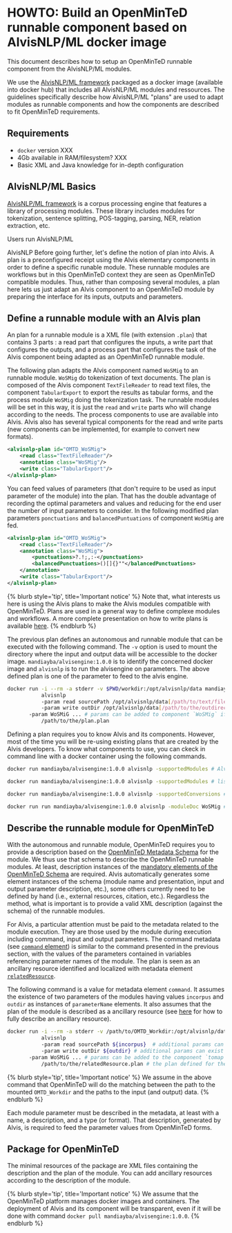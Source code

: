 


# HOWTO: Build an OpenMinTeD runnable component based on AlvisNLP/ML docker image

This document describes how to setup an OpenMinTeD runnable component from the AlvisNLP/ML modules.

We use the [AlvisNLP/ML framework](https://github.com/Bibliome/alvisnlp) packaged as a docker image (available into docker hub) that includes all AlvisNLP/ML modules and ressources. The guidelines specifically describe how AlvisNLP/ML "plans" are used to adapt modules as runnable components and how the components are described to fit OpenMinTeD requirements.

## Requirements

* `docker` version XXX
* 4Gb available in RAM/filesystem? XXX
* Basic XML and Java knowledge for in-depth configuration

## AlvisNLP/ML Basics

[AlvisNLP/ML framework](https://github.com/Bibliome/alvisnlp) is a corpus processing engine that features a library of processing modules. These library includes modules for tokenization, sentence splitting, POS-tagging, parsing, NER, relation extraction, etc.

Users run AlvisNLP/ML 

AlvisNLP
Before going further, let's define the notion of plan into Alvis. A plan is a preconfigured receipt using the Alvis elementary components in order to define a specific runable module. These runnable modules are workflows but in this OpenMinTeD context they are seen as OpenMinTeD compatible modules. Thus, rather than composing several modules, a plan here lets us just adapt an Alvis component to an OpenMinTeD module by preparing the interface for its inputs, outputs and parameters.

## Define a runnable module with an Alvis plan
An plan for a runnable module is a XML file (with extension `.plan`) that contains 3 parts : a read part that configures the inputs, a write part that configures the outputs, and a process part that configures the task of the Alvis component being adapted as an OpenMinTeD runnable module.

The following plan adapts the Alvis component named `WoSMig` to an runnable module. `WoSMig` do tokenization of text documents. The plan is composed of the Alvis component `TextFileReader` to read text files, the component `TabularExport` to export the results as tabular forms, and the process module `WoSMig` doing the tokenization task. The runnable modules will be set in this way, it is just the `read` and `write` parts who will change according to the needs. The process components to use are available into Alvis. Alvis also has several typical components for the read and write parts (new components can be implemented, for example to convert new formats).
```xml
<alvisnlp-plan id="OMTD_WoSMig">
	<read class="TextFileReader"/>
	<annotation class="WoSMig"/>
	<write class="TabularExport"/>
</alvisnlp-plan>
```

You can feed values of parameters (that don't require to be used as input parameter of the module) into the plan. That has the double advantage of recording the optimal parameters and values and reducing for the end user the number of input parameters to consider. In the following modified plan parameters `ponctuations` and `balancedPuntuations` of component `WoSMig` are fed.
```xml
<alvisnlp-plan id="OMTD_WoSMig">
	<read class="TextFileReader"/>
	<annotation class="WoSMig">
  		<punctuations>?.!;,:-</punctuations>
  		<balancedPunctuations>()[]{}""</balancedPunctuations>
	</annotation>
	<write class="TabularExport"/>
</alvisnlp-plan>
```

{% blurb style='tip', title='Important notice' %}
Note that, what interests us here is using the Alvis plans to make the Alvis modules compatible with OpenMinTeD. Plans are used in a general way to define complexe modules and workflows. A more complete presentation on how to write plans is available [here](https://github.com/Bibliome/alvisnlp/wiki/Writing-plans). 
{% endblurb %}

The previous plan defines an autonomous and runnable module that can be executed with the following command. The `-v` option is used to mount the directory where the input and output data will be accessible to the docker image. `mandiayba/alvisengine:1.0.0` is to identify the concerned docker image and `alvisnlp` is to run the alvisengine on parameters. The above defined plan is one of the parameter to feed to the alvis engine.
```bash
docker run -i --rm -a stderr -v $PWD/workdir:/opt/alvisnlp/data mandiayba/alvisengine:1.0.0 
           alvisnlp
           -param read sourcePath /opt/alvisnlp/data[/path/to/text/files]  # `sourcePath` to locate input by component `TextFileReader`
           -param write outDir /opt/alvisnlp/data[/path/to/the/outdirectory/] # `outDir` to locate output by component `TabularExport` 
	   -param WoSMiG ... # params can be added to component `WoSMig` if needed
           /path/to/the/plan.plan
```

Defining a plan requires you to know Alvis and its components. However, most of the time you will be re-using existing plans that are created by the Alvis developers. To know what components to use, you can ckeck in command line with a docker container using the following commands.
```bash
docker run mandiayba/alvisengine:1.0.0 alvisnlp -supportedModules # Alvis general help

docker run mandiayba/alvisengine:1.0.0 alvisnlp -supportedModules # list modules, including some typical readers and writers

docker run mandiayba/alvisengine:1.0.0 alvisnlp -supportedConversions # list more complex converters

docker run run mandiayba/alvisengine:1.0.0 alvisnlp -moduleDoc WoSMig # a user-document of component named `WoSMig` 
```

## Describe the runnable module for OpenMinTeD
With the autonomous and runnable module, OpenMinTeD requires you to provide a description based on the [OpenMinTeD Metadata Schema](https://guidelines.openminted.eu/the_omtd-share_metadata_schema.html) for the module. We thus use that schema to describe the OpenMinTeD runnable modules. At least, description instances of the [mandatory elements of the OpenMinTeD Schema](https://guidelines.openminted.eu/guidelines_for_providers_of_sw_resources/recommended_schema_for_sw_resources.html) are required. Alvis  automatically generates some element instances of the schema (module name and presentation, input and output parameter description, etc.), some others currently need to be defined by hand (i.e., external resources, citation, etc.). Regardless the method, what is important is to provide a valid XML description (against the schema) of the runnable modules.

For Alvis, a particular attention must be paid to the metadata related to the module execution. They are those used by the module during execution including command, input and output parameters. The command metadata (see [`command` element](https://guidelines.openminted.eu/components_command.html)) is similar to the command presented in the previous section, with the values of the parameters contained in variables referencing parameter names of the module. The plan is seen as an ancillary resource identified and localized with metadata element [`relatedResource`](https://guidelines.openminted.eu/compoments_relatedResource.md). 

The following command is a value for metadata element `command`. It assumes the existence of two parameters of the modules having values `incorpus` and `outdir` as instances of `parameterName` elements. It also assumes that the plan of the module is described as a ancillary resource (see [here](https://guidelines.openminted.eu/guidelines_for_providers_of_ancillary_resources/)  for how to fully describe an ancillary resource). 
```bash
docker run -i --rm -a stderr -v /path/to/OMTD_Workdir:/opt/alvisnlp/data mandiayba/alvisengine:1.0.0 
           alvisnlp
           -param read sourcePath ${incorpus}  # additional params can exist according to the component `read` 
           -param write outDir ${outdir} # additional params can exist according to the component  `write` 
	   -param WoSMiG ... # params can be added to the component `tomap` if required by the usage
           /path/to/the/relatedResource.plan # the plan defined for the module is provided as a related resource
```
{% blurb style='tip', title='Important notice' %}
We assume in the above command that OpenMinTeD will do the matching between the path to the mounted `OMTD_Workdir` and the paths to the input (and output) data.
{% endblurb %}

Each module parameter must be described in the metadata, at least with a name, a description, and a type (or format). That description, generated by Alvis, is required to feed the parameter values from OpenMinTeD forms.

## Package for OpenMinTeD
The minimal resources of the package are XML files containing the description and the plan of the module. You can add ancillary resources according to the description of the module.

{% blurb style='tip', title='Important notice' %}
We assume that the OpenMinTeD platform manages docker images and containers. The deployment of Alvis and its component will be transparent, even if it will be done with command `docker pull mandiayba/alvisengine:1.0.0`.
{% endblurb %}


